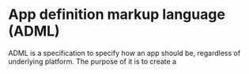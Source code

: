 # App definition markup language (ADML)

ADML is a specification to specify how an app should be, regardless of underlying platform. The purpose of it is to create a 

